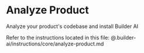 # Analyze Product

Analyze your product's codebase and install Builder AI

Refer to the instructions located in this file:
@.builder-ai/instructions/core/analyze-product.md
